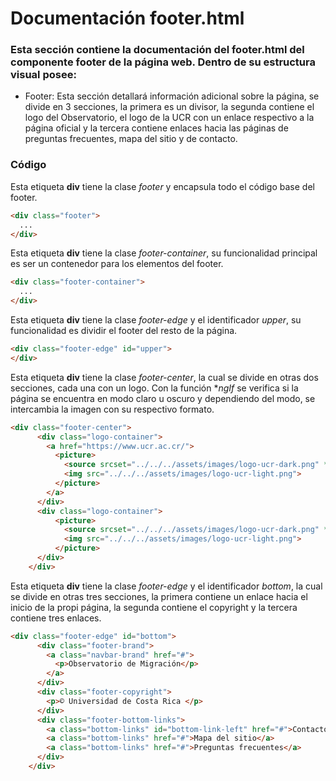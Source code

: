 # Documentación footer.html

### Esta sección contiene la documentación del footer.html del componente footer de la página web. Dentro de su estructura visual posee: 
* Footer: Esta sección detallará información adicional sobre la página, se divide en 3 secciones, la primera es un divisor, la segunda contiene el logo del Observatorio, el logo de la UCR con un enlace respectivo a la página oficial y la tercera contiene enlaces hacia las páginas de preguntas frecuentes, mapa del sitio y de contacto.

### Código
Esta etiqueta **div** tiene la clase *footer* y encapsula todo el código base del footer.
``` html 
<div class="footer">
  ...
</div>
``` 

Esta etiqueta **div** tiene la clase *footer-container*, su funcionalidad principal es ser un contenedor para los elementos del footer.
``` html 
<div class="footer-container">
  ...
</div>     
``` 

Esta etiqueta **div** tiene la clase *footer-edge* y el identificador *upper*, su funcionalidad es dividir el footer del resto de la página.
``` html 
<div class="footer-edge" id="upper">
</div>
``` 

Esta etiqueta **div** tiene la clase *footer-center*, la cual se divide en otras dos secciones, cada una con un logo. Con la función **ngIf* se verifica si la página se encuentra en modo claro u oscuro y dependiendo del modo, se intercambia la imagen con su respectivo formato.
``` html 
<div class="footer-center">
      <div class="logo-container">
        <a href="https://www.ucr.ac.cr/">
          <picture>
            <source srcset="../../../assets/images/logo-ucr-dark.png" *ngIf='theme === "dark"'>
            <img src="../../../assets/images/logo-ucr-light.png">
          </picture>
        </a>
      </div>
      <div class="logo-container">
          <picture>
            <source srcset="../../../assets/images/logo-ucr-dark.png" *ngIf='theme === "dark"'>
            <img src="../../../assets/images/logo-ucr-light.png">
          </picture>
      </div>
    </div>
``` 

Esta etiqueta **div** tiene la clase *footer-edge* y el identificador *bottom*, la cual se divide en otras tres secciones, la primera contiene un enlace hacia el inicio de la propi página, la segunda contiene el copyright y la tercera contiene tres enlaces.
``` html 
<div class="footer-edge" id="bottom">
      <div class="footer-brand">
        <a class="navbar-brand" href="#">
          <p>Observatorio de Migración</p>
        </a>
      </div>
      <div class="footer-copyright">
        <p>© Universidad de Costa Rica </p>
      </div>
      <div class="footer-bottom-links">
        <a class="bottom-links" id="bottom-link-left" href="#">Contactos</a>
        <a class="bottom-links" href="#">Mapa del sitio</a>
        <a class="bottom-links" href="#">Preguntas frecuentes</a>
      </div>
    </div>
``` 